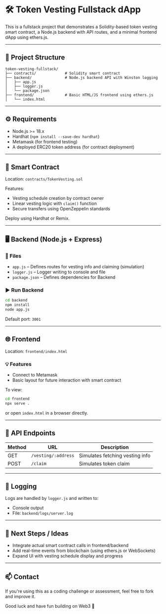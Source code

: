 
# 🛠 Token Vesting Fullstack dApp

This is a fullstack project that demonstrates a Solidity-based token vesting smart contract, a Node.js backend with API routes, and a minimal frontend dApp using ethers.js.

---

## 📁 Project Structure

```
token-vesting-fullstack/
├── contracts/             # Solidity smart contract
├── backend/               # Node.js backend API with Winston logging
│   ├── app.js
│   ├── logger.js
│   └── package.json
├── frontend/              # Basic HTML/JS frontend using ethers.js
│   └── index.html
```

---

## ⚙️ Requirements

- Node.js >= 18.x
- Hardhat (`npm install --save-dev hardhat`)
- Metamask (for frontend testing)
- A deployed ERC20 token address (for contract deployment)

---

## 🧩 Smart Contract

Location: `contracts/TokenVesting.sol`

Features:
- Vesting schedule creation by contract owner
- Linear vesting logic with `claim()` function
- Secure transfers using OpenZeppelin standards

Deploy using Hardhat or Remix.

---

## 🖥 Backend (Node.js + Express)

### 📂 Files

- `app.js` – Defines routes for vesting info and claiming (simulation)
- `logger.js` – Logger writing to console and file
- `package.json` – Defines dependencies for Backend

### ▶️ Run Backend

```bash
cd backend
npm install
node app.js
```

Default port: `3001`

---

## 🌐 Frontend

Location: `frontend/index.html`

### 💡 Features

- Connect to Metamask
- Basic layout for future interaction with smart contract

To view:

```bash
cd frontend
npx serve .
```

or open `index.html` in a browser directly.

---

## 📜 API Endpoints

| Method | URL                    | Description                      |
|--------|------------------------|----------------------------------|
| GET    | `/vesting/:address`    | Simulates fetching vesting info |
| POST   | `/claim`               | Simulates token claim           |

---

## 📝 Logging

Logs are handled by `logger.js` and written to:
- Console output
- File: `backend/logs/server.log`

---

## 🚀 Next Steps / Ideas

- Integrate actual smart contract calls in frontend/backend
- Add real-time events from blockchain (using ethers.js or WebSockets)
- Expand UI with vesting schedule display and progress

---

## 📫 Contact

If you're using this as a coding challenge or assessment, feel free to fork and improve it.

Good luck and have fun building on Web3 🚀
